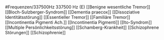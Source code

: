 #Frequenzen/337500Hz
337500 Hz (E)
[[Benigne wesentliche Tremor]]
[[Bloch-Sulzberger-Syndrom]]
[[Dementia praecox]]
[[Dissoziative Identitätsstörung]]
[[Essentieller Tremor]]
[[Familiäre Tremor]]
[[Incontinentia Pigmenti Ach.]]
[[Incontinentia Pigmenti]]
[[Ito-Syndrom]]
[[Multiple Persönlichkeitsstörung]]
[[Schamberg-Krankheit]]
[[Schizophrene Störungen]]
[[Schizophrenie]]
